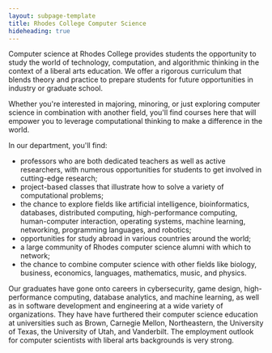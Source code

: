 ```yaml
---
layout: subpage-template
title: Rhodes College Computer Science
hideheading: true
---
```

Computer science at Rhodes College provides students the opportunity to study the world of technology, computation, and algorithmic thinking in the context of a liberal arts education.  We offer a rigorous curriculum that blends theory and practice to prepare students for future opportunities in industry or graduate school.  

Whether you're interested in majoring, minoring, or just exploring computer science in combination with another field, you'll find courses here that will empower you to leverage computational thinking to make a difference in the world. 

In our department, you'll find:

- professors who are both dedicated teachers as well as active researchers, with numerous opportunities for students to get involved in cutting-edge research;
- project-based classes that illustrate how to solve a variety of computational problems;
- the chance to explore fields like artificial intelligence, bioinformatics, databases, distributed computing, high-performance computing, human-computer interaction, operating systems, machine learning, networking, programming languages, and robotics;
- opportunities for study abroad in various countries around the world;
- a large community of Rhodes computer science alumni with which to network;
- the chance to combine computer science with other fields like biology, business, economics, languages, mathematics, music, and physics.

Our graduates have gone onto careers in cybersecurity, game design, high-performance computing, database analytics, and machine learning, as well as in software development and engineering at a wide variety of organizations.  They have have furthered their computer science education at universities such as Brown, Carnegie Mellon, Northeastern, the University of Texas, the University of Utah, and Vanderbilt.  The employment outlook for computer scientists with liberal arts backgrounds is very strong.

